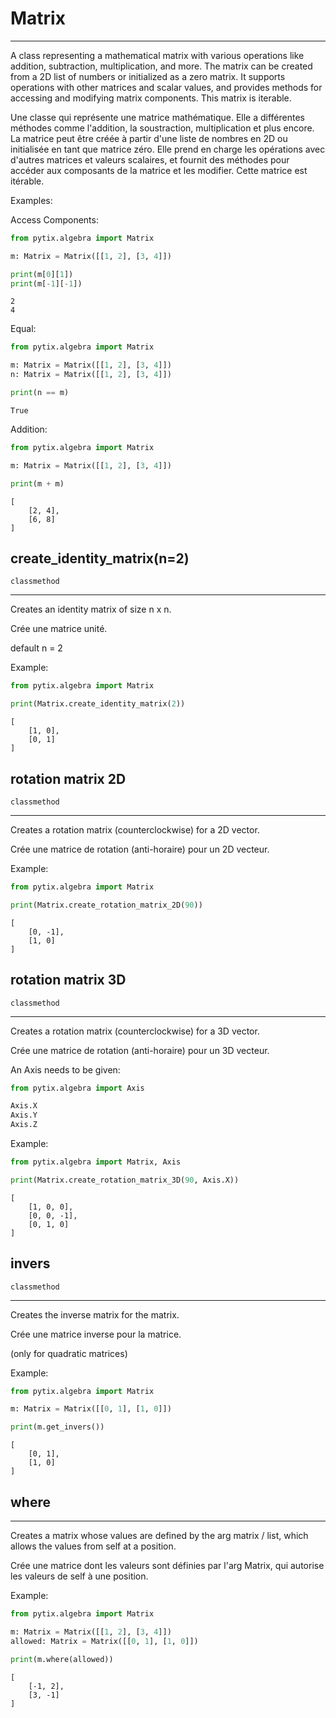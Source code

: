 
# Matrix
***
A class representing a mathematical matrix with various operations like addition, subtraction, multiplication, and more. The matrix can be created from a 2D list of numbers or initialized as a zero matrix. It supports operations with other matrices and scalar values, and provides methods for accessing and modifying matrix components. This matrix is iterable.

Une classe qui représente une matrice mathématique. Elle a différentes méthodes comme l'addition, la soustraction, multiplication et plus encore. La matrice peut être créée à partir d'une liste de nombres en 2D ou initialisée en tant que matrice zéro. Elle prend en charge les opérations avec d'autres matrices et valeurs scalaires, et fournit des méthodes pour accéder aux composants de la matrice et les modifier. Cette matrice est itérable.

Examples:

Access Components:

```python
from pytix.algebra import Matrix

m: Matrix = Matrix([[1, 2], [3, 4]])

print(m[0][1])
print(m[-1][-1])
```
```title="output"
2
4
```


Equal:

```python
from pytix.algebra import Matrix

m: Matrix = Matrix([[1, 2], [3, 4]])
n: Matrix = Matrix([[1, 2], [3, 4]])

print(n == m)
```
```title="output"
True
```


Addition:

```python
from pytix.algebra import Matrix

m: Matrix = Matrix([[1, 2], [3, 4]])

print(m + m)
```
```title="output"
[
    [2, 4],
    [6, 8]
]
```



## create_identity_matrix(n=2)
`classmethod`
***
Creates an identity matrix of size n x n.

Crée une matrice unité.

default n = 2

Example:

```python
from pytix.algebra import Matrix

print(Matrix.create_identity_matrix(2))
```
```title="output"
[
    [1, 0],
    [0, 1]
]
```

## rotation matrix 2D
`classmethod`
***
Creates a rotation matrix (counterclockwise) for a 2D vector.

Crée une matrice de rotation (anti-horaire) pour un 2D vecteur.

Example:

```python
from pytix.algebra import Matrix

print(Matrix.create_rotation_matrix_2D(90))
```
```title="output"
[
    [0, -1],
    [1, 0]
]
```

## rotation matrix 3D
`classmethod`
***
Creates a rotation matrix (counterclockwise) for a 3D vector.

Crée une matrice de rotation (anti-horaire) pour un 3D vecteur.

An Axis needs to be given:

```python
from pytix.algebra import Axis

Axis.X
Axis.Y
Axis.Z
```

Example:

```python
from pytix.algebra import Matrix, Axis

print(Matrix.create_rotation_matrix_3D(90, Axis.X))
```
```title="output"
[
    [1, 0, 0],
    [0, 0, -1],
    [0, 1, 0]
]
```


## invers
`classmethod`
***
Creates the inverse matrix for the matrix.

Crée une matrice inverse pour la matrice.

(only for quadratic matrices)

Example:

```python
from pytix.algebra import Matrix

m: Matrix = Matrix([[0, 1], [1, 0]])

print(m.get_invers())
```
```title="output"
[
    [0, 1],
    [1, 0]
]
```

## where
***
Creates a matrix whose values are defined by the arg matrix / list, which allows the values from self at a position.

Crée une matrice dont les valeurs sont définies par l'arg Matrix, qui autorise les valeurs de self à une position.

Example:

```python
from pytix.algebra import Matrix

m: Matrix = Matrix([[1, 2], [3, 4]])
allowed: Matrix = Matrix([[0, 1], [1, 0]])

print(m.where(allowed))
```
```title="output"
[
    [-1, 2],
    [3, -1]
]
```
